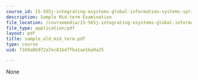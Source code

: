 ```yaml
---
course_id: 15-565j-integrating-esystems-global-information-systems-spring-2002
description: Sample Mid-term Examination
file_location: /coursemedia/15-565j-integrating-esystems-global-information-systems-spring-2002/f169a0b972a7ec81b47fba1ae1ba9a25_sample_old_mid_term.pdf
file_type: application/pdf
layout: pdf
title: sample_old_mid_term.pdf
type: course
uid: f169a0b972a7ec81b47fba1ae1ba9a25

---
```

None